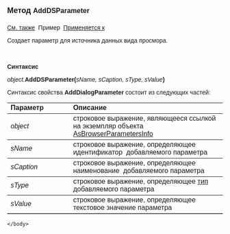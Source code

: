 <html>
<head>
<title>AsBrowserParametersInfo\AddDSParameter</title>
<style type="text/css">
.style1 {
	font-family: Arial;
	font-size: medium;
}
.style2 {
	font-family: Arial;
}
</style>
</head>

<body>

<p><strong><font size="4" face="Arial">Метод
</font></strong><span class="style1"><strong>AddDSParameter</strong></span><strong><font size="4" face="Arial"><br>
<br>
</font></strong><font face="Arial"><a href="../AsBrowserParametersInfo.html">См. также</a>&nbsp;
Пример&nbsp; <a href="../AsBrowserParametersInfo.html">Применяется к</a></font></p>

<p class="label"><font face="Arial">Создает параметр для источника данных вида 
    просмора.</font></p>

<p class="label">&nbsp;</p>

<p class="label"><font face="Arial"><b>Синтаксис</b></font></p>

<p><font face="Arial"><em>object.</em></font><span class="style2"><strong>AddDSParameter(</strong><em>sName, 
    sCaption, sType, sValue</em><strong>)</strong></span></p>
    <p>
        <font face="Arial">Синтаксис свойства <strong>AddDialogParameter</strong> состоит из 
        следующих частей:</font></p>
    <table border="1" cellpadding="5" cols="2" frame="below" rules="rows">
        <tr valign="top">
            <td class="style2">
                <font face="Arial"><b>Параметр</b></font></td>
            <td class="label" width="71%">
                <font face="Arial"><strong>Описание</strong></font></td>
        </tr>
        <tr>
            <td class="style2">
                <em><font face="Arial">object</font></em></td>
            <td width="71%">
                <font face="Arial">строковое выражение, являющееся ссылкой на экземпляр 
                объекта 
                <a href="../AsBrowserParametersInfo.html">AsBrowserParametersInfo</a> </font></td>
        </tr>
        <tr>
            <td class="style2">
        <font face="Arial"><em>sName</em></font></td>
            <td width="71%">
                <font face="Arial">строковое выражение, определяющее идентификатор&nbsp; 
                добавляемого параметра</font></td>
        </tr>
        <tr>
            <td class="style2">
                <span class="style2"><em>sCaption</em></span></td>
            <td width="71%">
                <font face="Arial">строковое выражение, определяющее наименование&nbsp; 
                добавляемого параметра</font></td>
        </tr>
        <tr>
            <td class="style2">
                <span class="style2"><em>sType</em></span></td>
            <td width="71%">
                <font face="Arial">строковое выражение, определяющее
                 <a href="../../types.html">
                тип</a>&nbsp; добавляемого параметра</font></td>
        </tr>
        <tr>
            <td class="style2">
                <span class="style2"><em>sValue</em></span></td>
            <td width="71%">
                <font face="Arial">строковое выражение, определяющее текстовое значение параметра</font></td>
        </tr>
        </table>

    </body>
</html>
